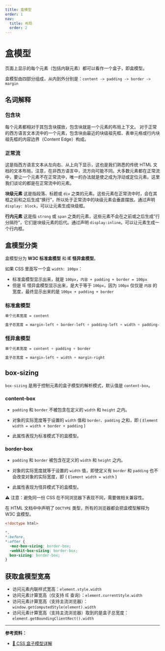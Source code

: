 ```yaml
---
title: 盒模型
order: 1
nav:
  title: 布局
  order: 2
---
```


# 盒模型

页面上显示的每个元素（包括内联元素）都可以看作一个盒子，即盒模型。

盒模型由四部分组成，从内到外分别是：`content -> padding -> border -> margin`

<!-- ![](../screenshots/box-model.png) -->

## 名词解释

### 包含块

每个元素都相对于其包含块摆放，包含块就是一个元素的布局上下文。 对于正常的西方语言文本流中的一个元素，包含块由最近的块级祖先框、表单元格或行内块祖先框的内容边界（Content Edge）构成。

### 正常流

这是指西方语言文本从左向右、从上向下显示，这也是我们熟悉的传统 HTML 文档的文本布局，注意，在非西方语言中，流方向可能不同。大多数元素都在正常流中，要让一个元素不在正常流中，唯一的办法就是使之成为浮动或定位元素。这里我们谈论的都是在正常流中的元素。

**块级元素**
这是指段落、标题或 `div` 之类的元素。这些元素在正常流中时，会在其框之前和之后生成“换行”，所以处于正常流中的块级元素会垂直摆放。通过声明 `display: block`，可以让元素生成块级框。

**行内元素**
这是指 `strong` 或 `span` 之类的元素，这些元素不会在之前或之后生成“行分隔符”，它们是块级元素的后代。通过声明 `display:inline`。可以让元素生成一个行内框。

## 盒模型分类

盒模型分为 **W3C 标准盒模型** 和 **IE 怪异盒模型**。

如果 CSS 里面写一个盒 `width: 100px`：

- 标准盒模型显示出来，就是 `100px`，`内容 + padding + border = 100px`
- 但是 IE 怪异盒模型显示出来，是大于等于 `100px`，因为 `100px` 仅仅是 `内容` 的宽度，最终显示出来的是 `100px + padding + border`

### 标准盒模型

```css
单个元素宽度 = content

盒子总宽度 = margin-left + border-left + padding-left + width + padding-right + border-right + margin-right
```

### 怪异盒模型

```css
单个元素宽度 = content + padding + border

盒子总宽度 = margin-left + width + margin-right
```

## box-sizing

`box-sizing` 是用于控制元素的盒子模型的解析模式，默认值是 `content-box`。

### content-box

* `padding` 和 `border` 不被包含在定义的 `width` 和 `height` 之内。

* 对象的实际宽度等于设置的 `width` 值和 `border`、`padding` 之和，即 ( `Element width = width + border + padding` )

* 此属性表现为标准模式下的盒模型。

### border-box

* `padding` 和 `border` 被包含在定义的 `width` 和 `height` 之内。

* 对象的实际宽度就等于设置的 `width` 值，即使定义有 `border` 和 `padding` 也不会改变对象的实际宽度，即 ( `Element width = width` )

* 此属性表现为怪异模式下的盒模型。

⚠️ 注意：避免同一份 CSS 在不同浏览器下表现不同，需要做相关兼容性。

在 HTML 文档中中声明了 `DOCTYPE` 类型，所有的浏览器都会把盒模型解释为 W3C 盒模型。

```html
<!doctype html>
```

```css
*,
*:before,
*:after {
  -moz-box-sizing: border-box;
  -webkit-box-sizing: border-box;
  box-sizing: border-box;
}
```

## 获取盒模型宽高

* 访问元素内联样式宽高：`element.style.width`
* 访问元素计算宽高（仅支持 IE 查询）：`element.currentStyle.width`
* 访问元素计算宽高（支持主流浏览器）：`window.getComputedStyle(element).width`
* 访问元素计算宽高（支持主流浏览器）取到的是盒子总宽度：`element.getBoundingClientRect().width`

---

**参考资料：**

* [📝 CSS 盒子模型详解](https://juejin.im/entry/576f6f371532bc005fe0eae1)